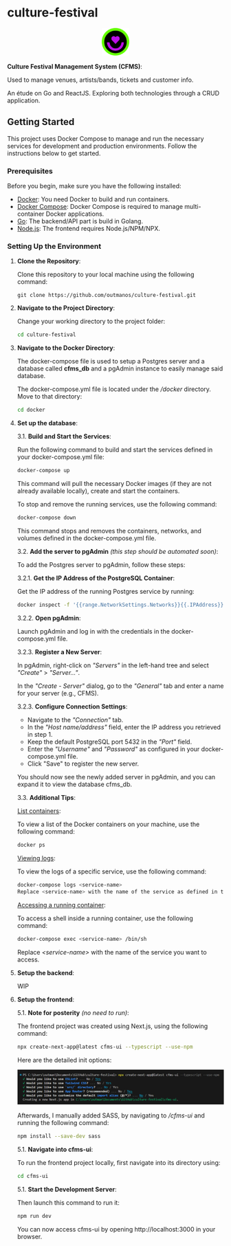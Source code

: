 # culture-festival

<p align="center">

<img src="resources/img/cfms.png" alt="Icon" width="64" height="64">

**Culture Festival Management System (CFMS)**:

</p>

Used to manage venues, artists/bands, tickets and customer info.

An étude on Go and ReactJS. Exploring both technologies through a CRUD application.

## Getting Started

This project uses Docker Compose to manage and run the necessary services for development and production environments. Follow the instructions below to get started.

### Prerequisites

Before you begin, make sure you have the following installed:

- [Docker](https://www.docker.com/get-started): You need Docker to build and run containers.
- [Docker Compose](https://docs.docker.com/compose/install/): Docker Compose is required to manage multi-container Docker applications.
- [Go](https://go.dev/doc/install): The backend/API part is build in Golang.
- [Node.js](https://nodejs.org): The frontend requires Node.js/NPM/NPX.

### Setting Up the Environment

1. **Clone the Repository**:
   
    Clone this repository to your local machine using the following command:

    ```ssh
    git clone https://github.com/outmanos/culture-festival.git
    ```

2. **Navigate to the Project Directory**:

    Change your working directory to the project folder:

    ```sh
    cd culture-festival
    ```

3. **Navigate to the Docker Directory**:

    The docker-compose file is used to setup a Postgres server and a database called **cfms_db** and a pgAdmin instance to easily manage said database.

    The docker-compose.yml file is located under the */docker* directory. Move to that directory:

    ```sh
    cd docker
    ```

3. **Set up the database**:

    3.1. **Build and Start the Services**:

    Run the following command to build and start the services defined in your docker-compose.yml file:

    ```sh
    docker-compose up
    ```

    This command will pull the necessary Docker images (if they are not already available locally), create and start the containers.

    To stop and remove the running services, use the following command:

    ```sh
    docker-compose down
    ```

    This command stops and removes the containers, networks, and volumes defined in the docker-compose.yml file.

    3.2. **Add the server to pgAdmin** *(this step should be automated soon)*:

    To add the Postgres server to pgAdmin, follow these steps:

    3.2.1. **Get the IP Address of the PostgreSQL Container**:

    Get the IP address of the running Postgres service by running:

    ```sh
    docker inspect -f '{{range.NetworkSettings.Networks}}{{.IPAddress}}{{end}}' postgres_container
    ```

    3.2.2. **Open pgAdmin**:

    Launch pgAdmin and log in with the credentials in the docker-compose.yml file.

    3.2.3. **Register a New Server**:

    In pgAdmin, right-click on *"Servers"* in the left-hand tree and select *"Create"* > *"Server..."*.

    In the *"Create - Server"* dialog, go to the *"General"* tab and enter a name for your server (e.g., CFMS).

    3.2.3. **Configure Connection Settings**:

    - Navigate to the *"Connection"* tab.
    - In the *"Host name/address"* field, enter the IP address you retrieved in step 1.
    - Keep the default PostgreSQL port 5432 in the *"Port"* field.
    - Enter the *"Username"* and *"Password"* as configured in your docker-compose.yml file.
    - Click "Save" to register the new server.

    You should now see the newly added server in pgAdmin, and you can expand it to view the database cfms_db.

    3.3. **Additional Tips**:

    <u>List containers</u>:

    To view a list of the Docker containers on your machine, use the following command:

    ```sh
    docker ps
    ```

    <u>Viewing logs</u>:

    To view the logs of a specific service, use the following command:

    ```sh
    docker-compose logs <service-name>
    Replace <service-name> with the name of the service as defined in the docker-compose.yml file.
    ```

    <u>Accessing a running container</u>:

    To access a shell inside a running container, use the following command:

    ```sh
    docker-compose exec <service-name> /bin/sh
    ```
    Replace *\<service-name>* with the name of the service you want to access.

4. **Setup the backend**:
   
   WIP

5. **Setup the frontend**:

    5.1. **Note for posterity** *(no need to run)*:

    The frontend project was created using Next.js, using the following command:

    ```sh
    npx create-next-app@latest cfms-ui --typescript --use-npm
    ```

    Here are the detailed init options:

    ![alt text](resources/img/nextjs-options.png)

    Afterwards, I manually added SASS, by navigating to */cfms-ui* and running the following command:
    
    ```sh
    npm install --save-dev sass
    ```

    5.1. **Navigate into cfms-ui**:

    To run the frontend project locally, first navigate into its directory using:

    ```sh
    cd cfms-ui
    ```

    5.1. **Start the Development Server**:

    Then launch this command to run it:

    ```sh
    npm run dev
    ```
    You can now access cfms-ui by opening http://localhost:3000 in your browser.
